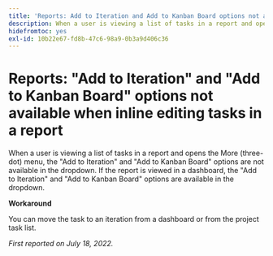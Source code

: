 ```yaml
---
title: 'Reports: Add to Iteration and Add to Kanban Board options not available when inline editing tasks in a report'
description: When a user is viewing a list of tasks in a report and opens the More (three-dot) menu, the Add to Iteration and Add to Kanban Board options are not available in the dropdown. If the report is viewed in a dashboard, the Add to Iteration and Add to Kanban Board options are available in the dropdown.
hidefromtoc: yes
exl-id: 10b22e67-fd8b-47c6-98a9-0b3a9d406c36
---
```

# Reports: "Add to Iteration" and "Add to Kanban Board" options not available when inline editing tasks in a report

When a user is viewing a list of tasks in a report and opens the More (three-dot) menu, the "Add to Iteration" and "Add to Kanban Board" options are not available in the dropdown. If the report is viewed in a dashboard, the "Add to Iteration" and "Add to Kanban Board" options are available in the dropdown.

**Workaround**

You can move the task to an iteration from a dashboard or from the project task list.

_First reported on July 18, 2022._
